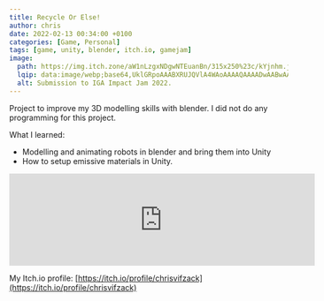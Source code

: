 ```yaml
---
title: Recycle Or Else!
author: chris
date: 2022-02-13 00:34:00 +0100
categories: [Game, Personal]
tags: [game, unity, blender, itch.io, gamejam]
image:
  path: https://img.itch.zone/aW1nLzgxNDgwNTEuanBn/315x250%23c/kYjnhm.jpg
  lqip: data:image/webp;base64,UklGRpoAAABXRUJQVlA4WAoAAAAQAAAADwAABwAAQUxQSDIAAAARL0AmbZurmr57yyIiqE8oiG0bejIYEQTgqiDA9vqnsUSI6H+oAERp2HZ65qP/VIAWAFZQOCBCAAAA8AEAnQEqEAAIAAVAfCWkAALp8sF8rgRgAP7o9FDvMCkMde9PK7euH5M1m6VWoDXf2FkP3BqV0ZYbO6NA/VFIAAAA
  alt: Submission to IGA Impact Jam 2022.
---
```


Project to improve my 3D modelling skills with blender. I did not do any programming for this project.

What I learned:
- Modelling and animating robots in blender and bring them into Unity
- How to setup emissive materials in Unity.

<iframe src="https://itch.io/embed/1397166?linkback=true&amp;dark=true" width="552" height="167" frameborder="0"><a href="https://lady-c.itch.io/recycle-or-else">Recycle Or Else! by Lady_C, MrNiacin, ChrisVifzack</a></iframe>

My Itch.io profile: [https://itch.io/profile/chrisvifzack](https://itch.io/profile/chrisvifzack)